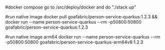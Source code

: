 #docker compose
go to /src/deploy/docker and do "./stack up"

#run native image
docker pull goafabric/person-service-quarkus:1.2.3 && docker run --name person-service-quarkus --rm -p50800:50800 goafabric/person-service-quarkus:1.2.3

#run native image arm64
docker run --name person-service-quarkus --rm -p50800:50800 goafabric/person-service-quarkus-arm64v8:1.2.3

